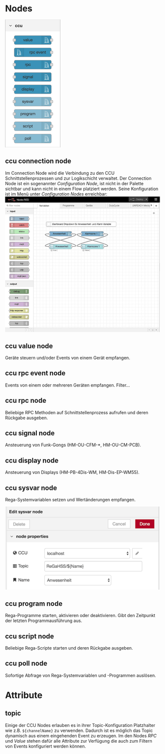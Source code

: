 # Nodes

![](images/nodes.png)

## ccu connection node
 
Im Connection Node wird die Verbindung zu den CCU Schnittstellenprozessen und zur Logikschicht verwaltet. Der Connection Node ist ein sogenannter _Configuration Node_, ist nicht in der Palette sichtbar und kann nicht in einem Flow platziert werden. Seine Konfiguration ist im Menü unter _Configuration Nodes_ erreichbar: ![](images/ccu-config.mov.gif)


## ccu value node

Geräte steuern und/oder Events von einem Gerät empfangen.

## ccu rpc event node

Events von einem oder mehreren Geräten empfangen. Filter...

## ccu rpc node

Beliebige RPC Methoden auf Schnittstellenprozess aufrufen und deren Rückgabe ausgeben.

## ccu signal node

Ansteuerung von Funk-Gongs (HM-OU-CFM-*, HM-OU-CM-PCB).

## ccu display node

Ansteuerung von Displays (HM-PB-4Dis-WM, HM-Dis-EP-WM55).


## ccu sysvar node

Rega-Systemvariablen setzen und Wertänderungen empfangen.

![](images/node-sysvar.png)


## ccu program node

Rega-Programme starten, aktivieren oder deaktivieren. Gibt den Zeitpunkt der letzten Programmausführung aus.

## ccu script node

Beliebige Rega-Scripte starten und deren Rückgabe ausgeben.

## ccu poll node

Sofortige Abfrage von Rega-Systemvariablen und -Programmen auslösen.


# Attribute

## topic

Einige der CCU Nodes erlauben es in ihrer Topic-Konfiguration Platzhalter wie z.B. `${channelName}` zu verwenden. Dadurch ist es möglich das Topic dynamisch aus einem eingehenden Event zu erzeugen. Im den Nodes _RPC_ und _Value_ stehen dafür alle Attribute zur Verfügung die auch zum Filtern von Events konfiguriert werden können.
